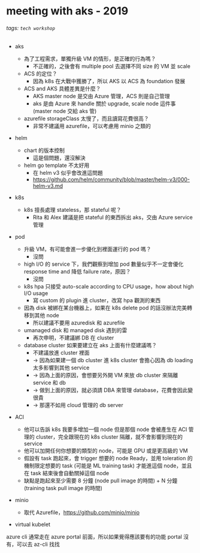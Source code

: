 meeting with aks - 2019
===

###### tags: `tech workshop`

- aks
    - 為了工程需求，單獨升級 VM 的情形，是正確的行為嗎？
        - 不正確的，之後會有 multiple pool 去選擇不同 size 的 VM 並 scale
    - ACS 的定位？
        - 因為 k8s 在大戰中獲勝了，所以 AKS 以 ACS 為 foundation 發展
    - ACS and AKS 具體差異是什麼？
        - AKS master node 是交由 Azure 管理，ACS 則是自己管理
        - aks 是由 Azure 來 handle 關於 upgrade, scale node 這件事 (master node 交給 aks 管)
    - azurefile storageClass 太慢了，而且讀寫花費很高？
        - 非常不建議用 azurefile，可以考慮用 minio 之類的

- helm
    - chart 的版本控制
        - 這是個問題，還沒解決
    - helm go template 不太好用
        - 在 helm v3 似乎會改進這問題
        - https://github.com/helm/community/blob/master/helm-v3/000-helm-v3.md

- k8s
    - k8s 擅長處理 stateless，那 stateful 呢？
        - Rita 和 Alex 建議是把 stateful 的東西拆出 aks，交由 Azure service 管理

- pod
    - 升級 VM，有可能會進一步優化到裡面運行的 pod 嗎？
        - 沒問
    - high I/O 的 service 下，我們觀察到增加 pod 數量似乎不一定會優化 response time and 降低 failure rate，原因？
        - 沒問
    - k8s hpa 只接受 auto-scale according to CPU usage，how about high I/O usage
        - 寫 custom 的 plugin 進 cluster，改寫 hpa 觀測的東西
    - 因為 disk 被綁在某台機器上，如果在 k8s delete pod 的話沒辦法完美轉移到其他 node
        - 所以建議不要用 azuredisk 和 azurefile
    - umanaged disk 和 managed disk 遇到的雷
        - 再次申明，不建議綁 DB 在 cluster 
    - database cluster 如果要建立在 aks 上面有什麼建議嗎？
        - 不建議放進 cluster 裡面
        - -> 因為如果建一個 db cluster 進 k8s cluster 會擔心因為 db loading 太多影響到其他 service 
        - -> 因為上面的原因，會想要另外開 VM 來放 db cluster 來隔離 service 和 db
        - -> 做到上面的原因，就必須請 DBA 來管理 database，花費會因此變很貴
        - -> 那還不如用 cloud 管理的 db server


- ACI
    - 他可以告訴 k8s 我要多增加一個 node 但是那個 node 會被產生在 ACI 管理的 cluster，完全跟現在的 k8s cluster 隔離，就不會影響到現在的 service
    - 他可以加開任何你想要的類型的 node，可能是 GPU 或是更高級的 VM
    - 假設有 task 跑起來，會 trigger 想要的 node Ready，並用 toleration 的機制限定想要的 task (可能是 ML training task) 才能進這個 node，並且在 task 結束後會自動關掉這個 node
    - 缺點是跑起來至少需要 8 分鐘 (node pull image 的時間) + N 分鐘 (training task pull image 的時間)
- minio
    - 取代 Azurefile，https://github.com/minio/minio
- virtual kubelet

azure cli 通常走在 azure portal 前面，所以如果覺得應該要有的功能 portal 沒有，可以去 az-cli 找找